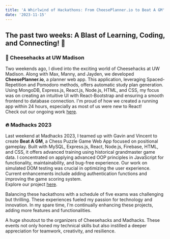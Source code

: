 ```yaml
---
title: 'A Whirlwind of Hackathons: From CheesePlanner.io to Beat A GM'
date: '2023-11-15'
---
```


## The past two weeks: A Blast of Learning, Coding, and Connecting! 🚀

### 🧀 Cheesehacks at UW Madison
Two weekends ago, I dived into the exciting world of Cheesehacks at UW Madison. Along with Max, Manny, and Jayden, we developed **CheesePlanner.io**, a planner web app. This application, leveraging Spaced-Repetition and Pomodoro methods, offers automatic study plan generation. Using MongoDB, Express.js, React.js, Node.js, HTML, and CSS, my focus was on creating an intuitive UI with React-Bootstrap and ensuring a smooth frontend to database connection. I'm proud of how we created a running app within 24 hours, especially as most of us were new to React!  
Check out our ongoing work [here](https://github.com/max-hubenko/CheesePlanner.io).

### 🔥 Madhacks 2023
Last weekend at Madhacks 2023, I teamed up with Gavin and Vincent to create **Beat A GM**, a Chess Puzzle Game Web App focused on positional gameplay. Built with MySQL, Express.js, React, Node.js, Firebase, HTML, and CSS, it offers advanced training using historical grandmaster game data. I concentrated on applying advanced OOP principles in JavaScript for functionality, maintainability, and bug-free experience. Our work on simulated DOM testing was crucial in optimizing the user experience. Current enhancements include adding authentication functions and improving the game scoring system.  
Explore our project [here](https://github.com/DK-Kim4312/beat-a-gm).

Balancing these hackathons with a schedule of five exams was challenging but thrilling. These experiences fueled my passion for technology and innovation. In my spare time, I'm continually enhancing these projects, adding more features and functionalities.

A huge shoutout to the organizers of Cheesehacks and Madhacks. These events not only honed my technical skills but also instilled a deeper appreciation for teamwork, creativity, and resilience.
